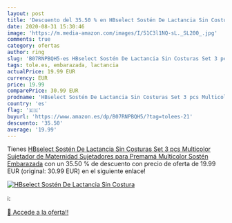 ```yaml
---
layout: post
title: 'Descuento del 35.50 % en HBselect Sostén De Lactancia Sin Costura'
date: 2020-08-31 15:30:46
image: 'https://m.media-amazon.com/images/I/51C3l1NQ-sL._SL200_.jpg'
comments: true
category: ofertas
author: ring
slug: 'B07RNPBQH5-es HBselect Sostén De Lactancia Sin Costuras Set 3 pcs...'
tags: tole.es, embarazada, lactancia
actualPrice: 19.99 EUR
currency: EUR
price: 19.99
comparePrice: 30.99 EUR
prodname: 'HBselect Sostén De Lactancia Sin Costuras Set 3 pcs Multicolor Sujetador de Maternidad Sujetadores para Premamá Multicolor Sostén Embarazada'
country: 'es'
flag: '🇪🇸'
buyurl: 'https://www.amazon.es/dp/B07RNPBQH5/?tag=tolees-21'
descuento: '35.50'
average: '19.99'
---
```


Tienes [HBselect Sostén De Lactancia Sin Costuras Set 3 pcs Multicolor Sujetador de Maternidad Sujetadores para Premamá Multicolor Sostén Embarazada](https://www.amazon.es/dp/B07RNPBQH5/?tag=tolees-21) con un 35.50 % de descuento con precio de oferta de 19.99 EUR (original: 30.99 EUR) en el siguiente enlace!

[![HBselect Sostén De Lactancia Sin Costura](https://m.media-amazon.com/images/I/51C3l1NQ-sL._SL200_.jpg)](https://www.amazon.es/dp/B07RNPBQH5/?tag=tolees-21)

ℹ️:


[🛒 Accede a la oferta!!](https://www.amazon.es/dp/B07RNPBQH5/?tag=tolees-21)
